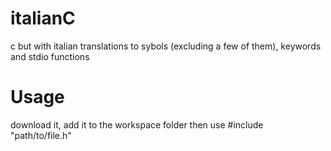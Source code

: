 # italianC
c but with italian translations to sybols (excluding a few of them), keywords and stdio functions

# Usage
download it, add it to the workspace folder then use #include "path/to/file.h"

